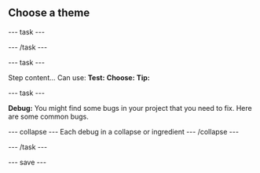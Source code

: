 ## Choose a theme


--- task ---

--- /task ---

--- task ---

Step content... 
Can use:
**Test:**
**Choose:**
**Tip:**

--- task ---

**Debug:** You might find some bugs in your project that you need to fix. Here are some common bugs.

--- collapse ---
Each debug in a collapse or ingredient
--- /collapse ---

--- /task ---

--- save ---
